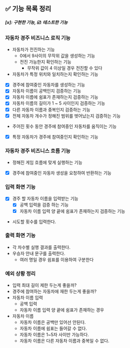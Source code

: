 ## ✅ 기능 목록 정리

#### *[x]: 구현한 기능, ☑️: 테스트한 기능*

### 자동차 경주 비즈니스 로직 기능

- 자동차가 전진하는 기능
    - 0에서 9사이의 무작위 값을 생성하는 기능
    - 전진 가능한지 확인하는 기능
        - 무작위 값이 4 이상일 경우 전진할 수 있다
- 자동차가 특정 위치와 일치하는지 확인하는 기능

- [x] 경주에 참여중인 자동차를 생성하는 기능
- [x] 자동차 이름이 공백인지 검증하는 기능
- [x] 자동차 이름에 쉼표가 존재하는지 검증하는 기능
- [x] 자동차 이름의 길이가 1 ~ 5 사이인지 검증하는 기능
- [x] 다른 자동차 이름과 중복인지 검증하는 기능
- [x] 전체 자동차 개수가 정해진 범위를 벗어났는지 검증하는 기능

- 주어진 횟수 동안 경주에 참여중인 자동차를 움직이는 기능

- [x] 특정 자동차가 경주에 참여중인지 확인하는 기능

### 자동차 경주 비즈니스 흐름 기능

- 정해진 게임 흐름에 맞게 실행하는 기능
- [x] 경주에 참여중인 자동차 생성을 요청하여 반환하는 기능

### 입력 화면 기능

- [x] 경주 할 자동차 이름을 입력받는 기능
    - [x] 공백 입력을 검증 하는 기능
    - [x] 자동차 이름 입력 양 끝에 쉼표가 존재하는지 검증하는 기능
- 시도할 횟수를 입력한다.

### 출력 화면 기능

- 각 차수별 실행 결과를 출력한다.
- 우승자 안내 문구를 출력한다.
    - 여러 명일 경우 쉼표를 이용하여 구분한다

### 예외 상황 정리

- 입력 최대 길이 제한 두는게 좋을까?
- 경주에 참여하는 자동차에 재한 두는게 좋을까?
- 자동차 이름 입력
    - 공백 입력
    - 자동차 이름 입력 양 끝에 쉼표가 존재하는 경우
- 자동차 이름
    - 자동차 이름은 공백만 있어선 안된다.
    - 자동차 이름에 쉼표는 들어갈 수 없다.
    - 자동차 이름은 1~5자 사이만 가능하다.
    - 자동차 이름은 다른 자동차 이름과 중복일 수 없다.